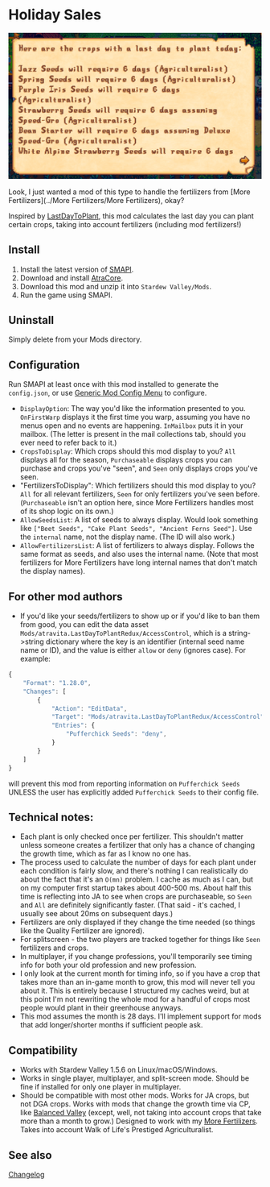 Holiday Sales
===========================
![Header image](docs/letter.png)

Look, I just wanted a mod of this type to handle the fertilizers from [More Fertilizers](../More Fertilizers/More Fertilizers), okay?

Inspired by [LastDayToPlant](https://www.nexusmods.com/stardewvalley/mods/7917?tab=posts), this mod calculates the last day you can plant certain crops, taking into account fertilizers (including mod fertilizers!)

## Install

1. Install the latest version of [SMAPI](https://smapi.io).
2. Download and install [AtraCore](https://www.nexusmods.com/stardewvalley/mods/12932).
2. Download this mod and unzip it into `Stardew Valley/Mods`.
3. Run the game using SMAPI.

## Uninstall
Simply delete from your Mods directory.

## Configuration
Run SMAPI at least once with this mod installed to generate the `config.json`, or use [Generic Mod Config Menu](https://www.nexusmods.com/stardewvalley/mods/5098) to configure.

*  `DisplayOption`: The way you'd like the information presented to you. `OnFirstWarp` displays it the first time you warp, assuming you have no menus open and no events are happening. `InMailbox` puts it in your mailbox. (The letter is present in the mail collections tab, should you ever need to refer back to it.)
*  `CropsToDisplay`: Which crops should this mod display to you? `All` displays all for the season, `Purchaseable` displays crops you can purchase and crops you've "seen", and `Seen` only displays crops you've seen.
*  "FertilizersToDisplay": Which fertilizers should this mod display to you? `All` for all relevant fertilizers, `Seen` for only fertilizers you've seen before. (`Purchaseable` isn't an option here, since More Fertilizers handles most of its shop logic on its own.)
*  `AllowSeedsList`: A list of seeds to always display. Would look something like `["Beet Seeds", "Cake Plant Seeds", "Ancient Ferns Seed"]`. Use the `internal` name, not the display name. (The ID will also work.)
*  `AllowFertilizersList`: A list of fertilizers to always display. Follows the same format as seeds, and also uses the internal name. (Note that most fertilizers for More Fertilizers have long internal names that don't match the display names).

## For other mod authors
* If you'd like your seeds/fertilizers to show up or if you'd like to ban them from good, you can edit the data asset `Mods/atravita.LastDayToPlantRedux/AccessControl`, which is a string->string dictionary where the key is an identifier (internal seed name name or ID), and the value is either `allow` or `deny` (ignores case). For example:


```js
{
    "Format": "1.28.0",
    "Changes": [
        {
            "Action": "EditData",
            "Target": "Mods/atravita.LastDayToPlantRedux/AccessControl",
            "Entries": {
                "Pufferchick Seeds": "deny",
            }
        }
    ]
}
```

will prevent this mod from reporting information on `Pufferchick Seeds` UNLESS the user has explicitly added `Pufferchick Seeds` to their config file.

## Technical notes:

* Each plant is only checked once per fertilizer. This shouldn't matter unless someone creates a fertilizer that only has a chance of changing the growth time, which as far as I know no one has.
* The process used to calculate the number of days for each plant under each condition is fairly slow, and there's nothing I can realistically do about the fact that it's an `O(mn)` problem. I cache as much as I can, but on my computer first startup takes about 400-500 ms. About half this time is reflecting into JA to see when crops are purchaseable, so `Seen` and `All` are definitely significantly faster. (That said - it's cached, I usually see about 20ms on subsequent days.)
* Fertilizers are only displayed if they change the time needed (so things like the Quality Fertilizer are ignored).
* For splitscreen - the two players are tracked together for things like `Seen` fertilizers and crops.
* In multiplayer, if you change professions, you'll temporarily see timing info for both your old profession and new profession.
* I only look at the current month for timing info, so if you have a crop that takes more than an in-game month to grow, this mod will never tell you about it. This is entirely because I structured my caches weird, but at this point I'm not rewriting the whole mod for a handful of crops most people would plant in their greenhouse anyways.
* This mod assumes the month is 28 days. I'll implement support for mods that add longer/shorter months if sufficient people ask.

## Compatibility

* Works with Stardew Valley 1.5.6 on Linux/macOS/Windows.
* Works in single player, multiplayer, and split-screen mode. Should be fine if installed for only one player in multiplayer.
* Should be compatible with most other mods. Works for JA crops, but not DGA crops. Works with mods that change the growth time via CP, like [Balanced Valley](https://www.nexusmods.com/stardewvalley/mods/13970?tab=description) (except, well, not taking into account crops that take more than a month to grow.) Designed to work with my [More Fertilizers](https://www.nexusmods.com/stardewvalley/mods/11837). Takes into account Walk of Life's Prestiged Agriculturalist.

## See also

[Changelog](docs/changelog.md)
